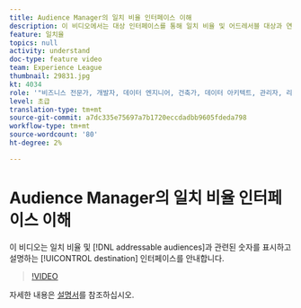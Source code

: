 ```yaml
---
title: Audience Manager의 일치 비율 인터페이스 이해
description: 이 비디오에서는 대상 인터페이스를 통해 일치 비율 및 어드레서블 대상과 연관된 숫자를 표시하고 설명합니다.
feature: 일치율
topics: null
activity: understand
doc-type: feature video
team: Experience League
thumbnail: 29831.jpg
kt: 4034
role: '"비즈니스 전문가, 개발자, 데이터 엔지니어, 건축가, 데이터 아키텍트, 관리자, 리더"'
level: 초급
translation-type: tm+mt
source-git-commit: a7dc335e75697a7b1720eccdadbb9605fdeda798
workflow-type: tm+mt
source-wordcount: '80'
ht-degree: 2%

---
```



# Audience Manager의 일치 비율 인터페이스 이해

이 비디오는 일치 비율 및 [!DNL addressable audiences]과 관련된 숫자를 표시하고 설명하는 [!UICONTROL destination] 인터페이스를 안내합니다.

>[!VIDEO](https://video.tv.adobe.com/v/29831/?quality=12)

자세한 내용은 [설명서](https://docs.adobe.com/help/en/audience-manager/user-guide/features/addressable-audiences.html)를 참조하십시오.

